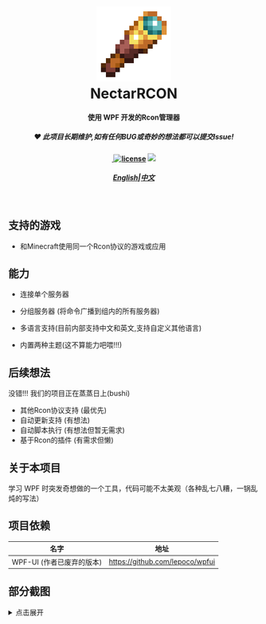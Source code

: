 
<h1 align="center">
<img src="NectarRCON/Resources/Icon.png" style="image-rendering: optimizeSpeed;image-rendering: -moz-crisp-edges;image-rendering: -o-crisp-edges;image-rendering: -webkit-optimize-contrast;image-rendering: pixelated;-ms-interpolation-mode: nearest-neighbor;width: 150px; height: 150px;"/>
<br />
NectarRCON
<br />
<h4 align="center">
    使用
    WPF
    开发的Rcon管理器
</h4>
<h5 align="center">
♥ 此项目长期维护,如有任何BUG或奇妙的想法都可以提交Issue!
</h5>
<h4 align="center">
​ <a href="https://mit-license.org/">
​ <img src="https://img.shields.io/github/license/zkhssb/NectarRCON?style=flat-square&color=blueviolet"
​ alt="license" />
​ </a>
​ <img src="https://img.shields.io/badge/.NET-7.0-blue" />
​ <a href="https://bot.q.qq.com/wiki/develop/api/">
​ </a>
​ </h4>
<h5 align="center">
<a href="README_EN.md">English</a>|<a href="README.md">中文</a>
</h5>
​ </h1>

## 支持的游戏

- 和Minecraft使用同一个Rcon协议的游戏或应用

## 能力

- 连接单个服务器

- 分组服务器 (将命令广播到组内的所有服务器)

- 多语言支持(目前内部支持中文和英文,支持自定义其他语言)

- 内置两种主题(这不算能力吧喂!!!)

## 后续想法

  没错!!! 我们的项目正在蒸蒸日上(bushi)

- 其他Rcon协议支持 (最优先)
- 自动更新支持 (有想法)
- 自动脚本执行 (有想法但暂无需求)
- 基于Rcon的插件 (有需求但懒)

## 关于本项目

学习 WPF 时突发奇想做的一个工具，代码可能不太美观（各种乱七八糟，一锅乱炖的写法）

## 项目依赖

| 名字                      | 地址                            |
| ------------------------- | ------------------------------- |
| WPF-UI (作者已废弃的版本) | https://github.com/lepoco/wpfui |

## 部分截图

<details>
  <summary>点击展开</summary>
主页面 / Home Page

![](https://s2.loli.net/2023/01/03/onSMhEWAp6YGdtr.png)

需要密码 / PasswordPage

![](https://s2.loli.net/2023/01/03/fmcq18a92AgzLjs.png)

设置页面 / Settings page

![](https://s2.loli.net/2023/01/03/Qq2o9BLiWeGx8va.png)

连接成功/Command page

![](https://s2.loli.net/2023/01/03/Lw5eNtvPJCUYdT6.png)
</details>